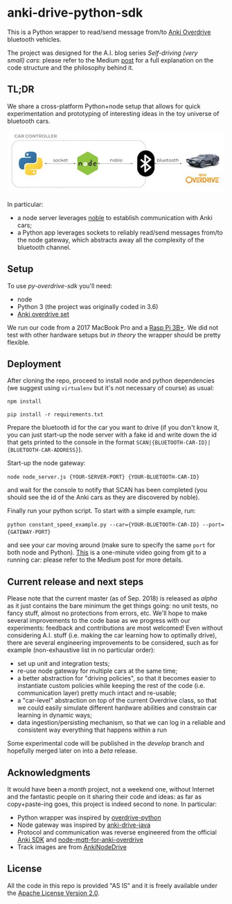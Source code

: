 # anki-drive-python-sdk
This is a Python wrapper to read/send message from/to [Anki Overdrive](https://www.anki.com/en-us/overdrive) 
bluetooth vehicles.

The project was designed for the A.I. blog series _Self-driving (very small) cars_:
please refer to the Medium [post](https://towardsdatascience.com/self-driving-very-small-cars-part-i-398cca26f930) for a full explanation on the code structure and the philosophy behind it.

## TL;DR
We share a cross-platform Python+node setup that allows for quick experimentation and prototyping of interesting ideas
in the toy universe of bluetooth cars. 


![overview](anki_python_overview_github_readme.jpeg)


In particular:

* a node server leverages [noble](https://www.npmjs.com/package/noble) to establish communication with 
Anki cars;
* a Python app leverages sockets to reliably read/send messages from/to the node gateway, which abstracts 
away all the complexity of the bluetooth channel.

## Setup
To use _py-overdrive-sdk_ you'll need: 

* node
* Python 3 (the project was originally coded in 3.6)
* [Anki overdrive set](https://www.anki.com/en-us/overdrive)

We run our code from a 2017 MacBook Pro and 
a [Rasp Pi 3B+](https://www.raspberrypi.org/products/raspberry-pi-3-model-b-plus/). 
We did not test with other hardware 
setups but _in theory_ the wrapper should be pretty flexible.

## Deployment
After cloning the repo, proceed to install node and python dependencies (we suggest using `virtualenv` but
it's not necessary of course) as usual:

```
npm install
```

``` 
pip install -r requirements.txt
```

Prepare the bluetooth id for the car you want to drive (if you don't know it, you can just start-up the node server with 
a fake id and write down the id that gets printed to the console in the format `SCAN|{BLUETOOTH-CAR-ID}|{BLUETOOTH-CAR-ADDRESS}`).

Start-up the node gateway:

```node node_server.js {YOUR-SERVER-PORT} {YOUR-BLUETOOTH-CAR-ID}```

and wait for the console to notify that SCAN has been completed (you should see the id of the Anki
cars as they are discovered by noble). 

Finally run your python script. To start with a simple example, run:

```python constant_speed_example.py --car={YOUR-BLUETOOTH-CAR-ID} --port={GATEWAY-PORT}```

and see your car moving around (make sure to specify the same `port` for both node and Python). [This](https://drive.google.com/file/d/1h1tjzRUQm2BZqDkZn6zhacXShGYioxgU/view) is
a one-minute video going from git to a running car: please refer to the Medium post for more details.


## Current release and next steps
Please note that the current master (as of Sep. 2018) is released as _alpha_ as it just contains the bare minimum 
the get things going: no unit tests, no fancy stuff, almost no protections from errors, etc. 
We'll hope to make several improvements to the code base as we progress with our experiments: 
feedback and contributions are most welcomed! Even without considering A.I. stuff (i.e. making the car 
learning how to optimally drive), there are several engineering improvements to be considered, such as for example
(non-exhaustive list in no particular order):

* set up unit and integration tests;
* re-use node gateway for multiple cars at the same time;
* a better abstraction for "driving policies", so that it becomes easier to instantiate custom policies while
keeping the rest of the code (i.e. communication layer) pretty much intact and re-usable;
* a "car-level" abstraction on top of the current Overdrive class, so that we could easily simulate different hardware 
abilities and constrain car learning in dynamic ways;
* data ingestion/persisting mechanism, so that we can log in a reliable and consistent way everything that happens
within a run

Some experimental code will be published in the _develop_ branch and hopefully merged later on into a _beta_ release.


## Acknowledgments
It would have been a _month_ project, not a weekend one, without Internet and the fantastic people on it sharing their 
code and ideas: as far as copy+paste-ing goes, this project is indeed second to none. In particular:

* Python wrapper was inspired by [overdrive-python](https://github.com/xerodotc/overdrive-python)
* Node gateway was inspired by [anki-drive-java](https://github.com/adessoAG/anki-drive-java)
* Protocol and communication was reverse engineered from the official [Anki SDK](https://github.com/anki/drive-sdk) 
and [node-mqtt-for-anki-overdrive](https://github.com/IBM-Cloud/node-mqtt-for-anki-overdrive)
* Track images are from [AnkiNodeDrive](https://github.com/tiker/AnkiNodeDrive/tree/master/images)

## License
All the code in this repo is provided "AS IS" and it is freely available under the 
[Apache License Version 2.0](https://www.apache.org/licenses/LICENSE-2.0).
